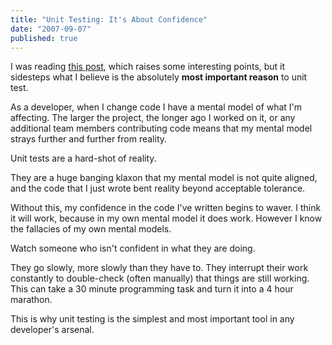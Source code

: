 ```yaml
---
title: "Unit Testing: It's About Confidence"
date: "2007-09-07"
published: true
---
```


I was reading [this post](http://www.deaded.com/staticpages/index.php/whywritetestcode), which raises some interesting points, but it sidesteps what I believe is the absolutely **most important reason** to unit test.

As a developer, when I change code I have a mental model of what I'm affecting. The larger the project, the longer ago I worked on it, or any additional team members contributing code means that my mental model strays further and further from reality.

Unit tests are a hard-shot of reality.

They are a huge banging klaxon that my mental model is not quite aligned, and the code that I just wrote bent reality beyond acceptable tolerance.

Without this, my confidence in the code I've written begins to waver. I think it will work, because in my own mental model it does work. However I know the fallacies of my own mental models.

Watch someone who isn't confident in what they are doing.

They go slowly, more slowly than they have to. They interrupt their work constantly to double-check (often manually) that things are still working. This can take a 30 minute programming task and turn it into a 4 hour marathon.

This is why unit testing is the simplest and most important tool in any developer's arsenal.
